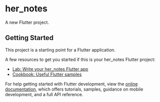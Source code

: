 # her_notes

A new Flutter project.

## Getting Started

This project is a starting point for a Flutter application.

A few resources to get you started if this is your her_notes Flutter project:

- [Lab: Write your her_notes Flutter app](https://docs.flutter.dev/get-started/codelab)
- [Cookbook: Useful Flutter samples](https://docs.flutter.dev/cookbook)

For help getting started with Flutter development, view the
[online documentation](https://docs.flutter.dev/), which offers tutorials,
samples, guidance on mobile development, and a full API reference.
